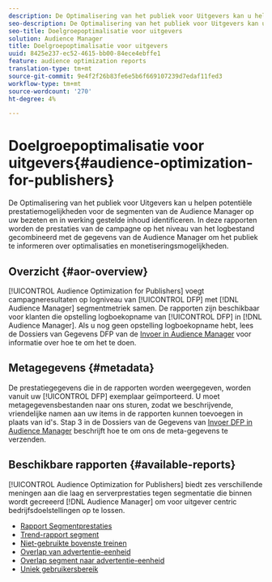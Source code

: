 ```yaml
---
description: De Optimalisering van het publiek voor Uitgevers kan u helpen potentiële prestatiemogelijkheden voor de segmenten van de Audience Manager op uw bezeten en in werking gestelde inhoud identificeren. In deze rapporten worden de prestaties van de campagne op het niveau van het logbestand gecombineerd met de gegevens van de Audience Manager om het publiek te informeren over optimalisaties en monetiseringsmogelijkheden.
seo-description: De Optimalisering van het publiek voor Uitgevers kan u helpen potentiële prestatiemogelijkheden voor de segmenten van de Audience Manager op uw bezeten en in werking gestelde inhoud identificeren. In deze rapporten worden de prestaties van de campagne op het niveau van het logbestand gecombineerd met de gegevens van de Audience Manager om het publiek te informeren over optimalisaties en monetiseringsmogelijkheden.
seo-title: Doelgroepoptimalisatie voor uitgevers
solution: Audience Manager
title: Doelgroepoptimalisatie voor uitgevers
uuid: 8425e237-ec52-4615-bb00-84ece4ebffe1
feature: audience optimization reports
translation-type: tm+mt
source-git-commit: 9e4f2f26b83fe6e5b6f669107239d7edaf11fed3
workflow-type: tm+mt
source-wordcount: '270'
ht-degree: 4%

---
```



# Doelgroepoptimalisatie voor uitgevers{#audience-optimization-for-publishers}

De Optimalisering van het publiek voor Uitgevers kan u helpen potentiële prestatiemogelijkheden voor de segmenten van de Audience Manager op uw bezeten en in werking gestelde inhoud identificeren. In deze rapporten worden de prestaties van de campagne op het niveau van het logbestand gecombineerd met de gegevens van de Audience Manager om het publiek te informeren over optimalisaties en monetiseringsmogelijkheden.

## Overzicht {#aor-overview}

[!UICONTROL Audience Optimization for Publishers] voegt campagneresultaten op logniveau van [!UICONTROL DFP] met [!DNL Audience Manager] segmentmetriek samen. De rapporten zijn beschikbaar voor klanten die opstelling logboekopname van [!UICONTROL DFP] in [!DNL Audience Manager]. Als u nog geen opstelling logboekopname hebt, lees de Dossiers van Gegevens DFP van de [Invoer in Audience Manager](import-dfp.md) voor informatie over hoe te om het te doen.

## Metagegevens {#metadata}

De prestatiegegevens die in de rapporten worden weergegeven, worden vanuit uw [!UICONTROL DFP] exemplaar geïmporteerd. U moet metagegevensbestanden naar ons sturen, zodat we beschrijvende, vriendelijke namen aan uw items in de rapporten kunnen toevoegen in plaats van id&#39;s. Stap 3 in de Dossiers van de Gegevens van [Invoer DFP in Audience Manager](../../../reporting/audience-optimization-reports/aor-publishers/import-dfp.md) beschrijft hoe te om ons de meta-gegevens te verzenden.

## Beschikbare rapporten {#available-reports}

[!UICONTROL Audience Optimization for Publishers] biedt zes verschillende meningen aan die laag en serverprestaties tegen segmentatie die binnen wordt gecreeerd [!DNL Audience Manager] om voor uitgever centric bedrijfsdoelstellingen op te lossen.

+ [Rapport Segmentprestaties](publisher-segment-performance.md)
+ [Trend-rapport segment](publisher-segment-trends.md)
+ [Niet-gebruikte bovenste treinen](publisher-top-unused-traits.md)
+ [Overlap van advertentie-eenheid](publisher-ad-unit-overlap.md)
+ [Overlap segment naar advertentie-eenheid](publisher-segment-ad-unit-overlap.md)
+ [Uniek gebruikersbereik](publisher-unique-reach.md)
